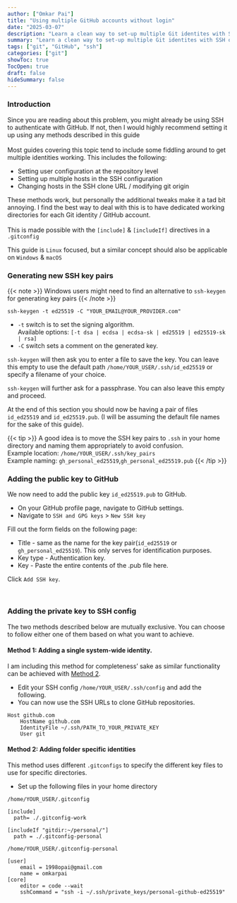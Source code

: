 ```yaml
---
author: ["Omkar Pai"]
title: "Using multiple GitHub accounts without login"
date: "2025-03-07"
description: "Learn a clean way to set-up multiple Git identites with SSH on a single system"
summary: "Learn a clean way to set-up multiple Git identites with SSH on a single system"
tags: ["git", "GitHub", "ssh"]
categories: ["git"]
showToc: true
TocOpen: true
draft: false
hideSummary: false
---
```


### Introduction

Since you are reading about this problem, you might already be using SSH to authenticate with GitHub.
If not, then I would highly recommend setting it up using any methods described in this guide<br><br>
Most guides covering this topic tend to include some fiddling around to get multiple identities working.
This includes the following:

- Setting user configuration at the repository level
- Setting up multiple hosts in the SSH configuration
- Changing hosts in the SSH clone URL / modifying git origin

These methods work, but personally the additional tweaks make it a tad bit annoying. I find the best way to deal
with this is to have dedicated working directories for each Git identity / GitHub account.<br><br>
This is made possible with the `[include]` & `[includeIf]` directives in a `.gitconfig`

This guide is `Linux` focused, but a similar concept should also be applicable on `Windows` & `macOS`

### Generating new SSH key pairs

{{< note >}}
Windows users might need to find an alternative to `ssh-keygen` for generating key pairs
{{< /note >}}

```
ssh-keygen -t ed25519 -C "YOUR_EMAIL@YOUR_PROVIDER.com"
```

- `-t` switch is to set the signing algorithm. <br>Available options: `[-t dsa | ecdsa | ecdsa-sk | ed25519 | ed25519-sk | rsa]`
- `-C` switch sets a comment on the generated key.

`ssh-keygen` will then ask you to enter a file to save the key. You can leave this empty to use the default path `/home/YOUR_USER/.ssh/id_ed25519` or
specify a filename of your choice.
<br>

`ssh-keygen` will further ask for a passphrase. You can also leave this empty and proceed.
<br>

At the end of this section you should now be having a pair of files `id_ed25519` and `id_ed25519.pub`. (I will be assuming the default file names for the sake of this guide).

{{< tip >}}
A good idea is to move the SSH key pairs to `.ssh` in your home directory and naming them appropriately to avoid confusion.<br>
Example location: `/home/YOUR_USER/.ssh/key_pairs`<br>
Example naming: `gh_personal_ed25519`,`gh_personal_ed25519.pub`
{{< /tip >}}

### Adding the public key to GitHub

We now need to add the public key `id_ed25519.pub` to GitHub.

- On your GitHub profile page, navigate to GitHub settings.
- Navigate to `SSH and GPG keys` > `New SSH key`

Fill out the form fields on the following page:

- Title - same as the name for the key pair(`id_ed25519` or `gh_personal_ed25519`). This only serves for identification purposes.
- Key type - Authentication key.
- Key - Paste the entire contents of the .pub file here.

Click `Add SSH key`.

<br>

### Adding the private key to SSH config

The two methods described below are mutually exclusive. You can choose to follow either one of them based on what you want to achieve.

#### Method 1: Adding a single system-wide identity.

I am including this method for completeness’ sake as similar functionality can be achieved with [Method 2](#method-2-adding-folder-specific-identities).

- Edit your SSH config `/home/YOUR_USER/.ssh/config` and add the following.
- You can now use the SSH URLs to clone GitHub repositories.

```
Host github.com
    HostName github.com
    IdentityFile ~/.ssh/PATH_TO_YOUR_PRIVATE_KEY
    User git
```

#### Method 2: Adding folder specific identities

This method uses different `.gitconfigs` to specify the different key files to use for specific directories.

- Set up the following files in your home directory

`/home/YOUR_USER/.gitconfig`

```
[include]
  path= ./.gitconfig-work

[includeIf "gitdir:~/personal/"]
  path = ./.gitconfig-personal

```

`/home/YOUR_USER/.gitconfig-personal`

```
[user]
	email = 1998opai@gmail.com
	name = omkarpai
[core]
    editor = code --wait
    sshCommand = "ssh -i ~/.ssh/private_keys/personal-github-ed25519"
```

